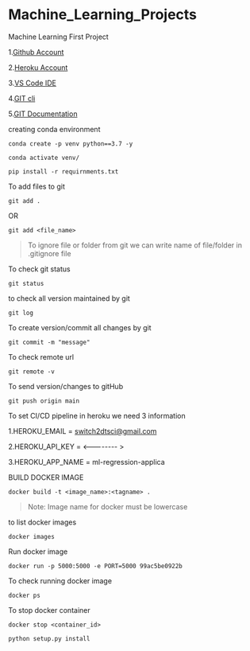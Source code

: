 # Machine_Learning_Projects
Machine Learning First Project


1.[Github Account](https://github.com)

2.[Heroku Account](https://dashboard.heroku.com/login)

3.[VS Code IDE](https://code.visualstudio.com/download)

4.[GIT cli](https://git-scm.com/downloads)

5.[GIT Documentation](https://git-scm.com/docs/gittutorial)



creating conda environment
```
conda create -p venv python==3.7 -y

```

```
conda activate venv/
```

```
pip install -r requirnments.txt
```

To add files to git 
```
git add .
```
OR
```
git add <file_name>
```


>To ignore file or folder from git we can write name  of file/folder in .gitignore file


To check git status
```
git status
```

to check all version maintained by git

```
git log
```

To create version/commit all changes by git
```
git commit -m "message"

```

To check remote url
```
git remote -v
```

To send version/changes to gitHub
```
git push origin main
```


To set CI/CD pipeline in heroku we need 3 information


1.HEROKU_EMAIL = switch2dtsci@gmail.com

2.HEROKU_API_KEY = <--------   >

3.HEROKU_APP_NAME = ml-regression-applica


BUILD DOCKER IMAGE
```
docker build -t <image_name>:<tagname> .
```

>Note: Image name for docker must be lowercase

to list docker images 
```
docker images
```

Run docker image
```
docker run -p 5000:5000 -e PORT=5000 99ac5be0922b
```

To check running docker image
```
docker ps
```
To stop docker container
```
docker stop <container_id> 
```

```
python setup.py install
```
